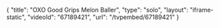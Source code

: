 {
    "title": "OXO Good Grips Melon Baller",
    "type": "solo",
    "layout": "iframe-static",
    "videoId": "67189421",
    "url": "\/tvpembed\/67189421"
}